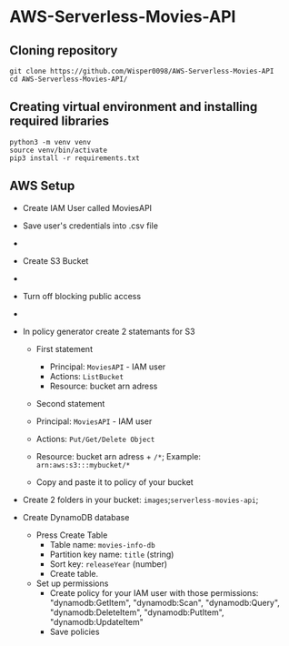 # AWS-Serverless-Movies-API

## Cloning repository
```
git clone https://github.com/Wisper0098/AWS-Serverless-Movies-API
cd AWS-Serverless-Movies-API/
```
## Creating virtual environment and installing required libraries
```
python3 -m venv venv
source venv/bin/activate
pip3 install -r requirements.txt
```
## AWS Setup

- Create IAM User called MoviesAPI
- Save user's credentials into .csv file
- 
- Create S3 Bucket
- 
- Turn off blocking public access
- 
- In policy generator create 2 statemants for S3
  - First statement
    - Principal: `MoviesAPI` - IAM user
    - Actions: `ListBucket`
    - Resource: bucket arn adress

   - Second statement
    - Principal: `MoviesAPI` - IAM user
    - Actions: `Put/Get/Delete Object`
    - Resource: bucket arn adress + `/*`; Example: `arn:aws:s3:::mybucket/*`
  - Copy and paste it to policy of your bucket
- Create 2 folders in your bucket: `images`;`serverless-movies-api`;

- Create DynamoDB database
  - Press Create Table
    - Table name: `movies-info-db`
    - Partition key name: `title` (string)
    - Sort key: `releaseYear` (number)
    - Create table.
  - Set up permissions
    - Create policy for your IAM user with those permissions:
        "dynamodb:GetItem",
        "dynamodb:Scan",
        "dynamodb:Query",
        "dynamodb:DeleteItem",
        "dynamodb:PutItem",
        "dynamodb:UpdateItem"
    - Save policies

